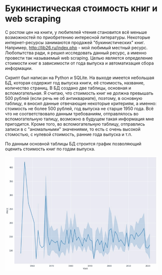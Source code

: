 # Букинистическая стоимость книг  и web scraping
С ростом цен на книги, у любителей чтения становится всё меньше возможностей по приобретению интересной литературы.
Некоторые интернет-ресурсы занимаются продажей "букинистических" книг. 
Например, http://lib26.ru/index.php - мой любимый местный ресурс. 
Любопытства ради, я решил исследовать данный ресурс, а именно провести так называемый web scraping.
Целью является определение стоимости книг в зависимости от года выпуска и автоматизация сбора информации.

Скрипт был написан на Python и SQLite. На выходе имеется небольшая БД, которая содержит год выпуска книги, её стоимость, название, количество страниц. В БД создано две таблицы, основная и вспомогательная. Я считаю, что стоимость книг не должна превышать 500 рублей (если речь не об антиквариате), поэтому, в основную таблицу, я вносил данные отвечающие некоторые критериям, а именно: стоимость не более 500 рублей, год выпуска не старше 1950 года. Всё что не соответствовало данным требованиям, отправлялось во вспомогательную талицу, возможно в будущем такая информация мне пригодится. Кроме того, во вспомогательную таблицу, отправлись записи в с "аномальными" значениями, то есть с очень высокой стомостью, с нулевой стоимость, ранние года выпуска и т.п.

По данным основной таблицы БД строится график позволяющий оценить стоимость книг по годам выпуска. 

![grab-landing-page](https://github.com/RuslanGeybatovDE/web_scraping/blob/main/P1.gif)
